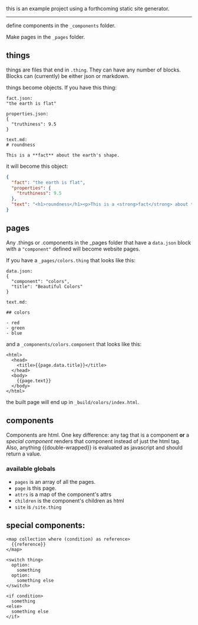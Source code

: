 this is an example project using a forthcoming static site generator.

* * * 

define components in the `_components` folder.

Make pages in the `_pages` folder.

## things

things are files that end in `.thing`. They can have any number of blocks. Blocks can (currently) be either json or markdown.

things become objects. If you have this thing:

```
fact.json:
"the earth is flat"

properties.json:
{
  "truthiness": 9.5
}

text.md:
# roundness

This is a **fact** about the earth's shape.
```

it will become this object:

```json
{
  "fact": "the earth is flat",
  "properties": {
    "truthiness": 9.5
  },
  "text": "<h1>roundness</h1><p>This is a <strong>fact</strong> about the earth's shape.</p>"
}
```

## pages

Any .things or .components in the _pages folder that have a `data.json` block with a `"component"` defined will become website pages. 

If you have a `_pages/colors.thing` that looks like this:

```
data.json:
{
  "component": "colors",
  "title": "Beautiful Colors"
}

text.md:

## colors

- red
- green
- blue
```

and a `_components/colors.component` that looks like this:

```
<html>
  <head>
    <title>{{page.data.title}}</title>
  </head>
  <body>
    {{page.text}}
  </body>
</html>
```

the built page will end up in `_build/colors/index.html`.

## components

Components are html. One key difference: any tag that is a component **or** a *special component* renders that component instead of just the html tag. Also, anything {{double-wrapped}} is evaluated as javascript and should return a value.

### available globals

- `pages` is an array of all the pages.
- `page` is this page.
- `attrs` is a map of the component's attrs
- `children` is the component's children as html
- `site` is `/site.thing`

## special components:

```
<map collection where (condition) as reference>
  {{reference}}
</map>
```

```
<switch thing>
  option:
    something
  option:
    something else
</switch>
```

```
<if condition>
  something
<else>
  something else
</if>
```
